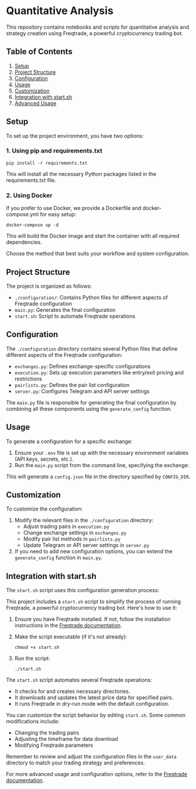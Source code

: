 # Quantitative Analysis

This repository contains notebooks and scripts for quantitative analysis and strategy creation using Freqtrade, a powerful cryptocurrency trading bot.

## Table of Contents

1. [Setup](#setup)
2. [Project Structure](#project-structure)
3. [Configuration](#configuration)
4. [Usage](#usage)
5. [Customization](#customization)
6. [Integration with start.sh](#integration-with-startsh)
7. [Advanced Usage](#advanced-usage)

## Setup

To set up the project environment, you have two options:

### 1. Using pip and requirements.txt

```
pip install -r requirements.txt
```

This will install all the necessary Python packages listed in the requirements.txt file.

### 2. Using Docker

If you prefer to use Docker, we provide a Dockerfile and docker-compose.yml for easy setup:

```
docker-compose up -d
```

This will build the Docker image and start the container with all required dependencies.

Choose the method that best suits your workflow and system configuration.

## Project Structure

The project is organized as follows:

- `./configuration/`: Contains Python files for different aspects of Freqtrade configuration
- `main.py`: Generates the final configuration
- `start.sh`: Script to automate Freqtrade operations

## Configuration

The `./configuration` directory contains several Python files that define different aspects of the Freqtrade configuration:

- `exchanges.py`: Defines exchange-specific configurations
- `execution.py`: Sets up execution parameters like entry/exit pricing and restrictions
- `pairlists.py`: Defines the pair list configuration
- `server.py`: Configures Telegram and API server settings

The `main.py` file is responsible for generating the final configuration by combining all these components using the `generate_config` function.

## Usage

To generate a configuration for a specific exchange:

1. Ensure your `.env` file is set up with the necessary environment variables (API keys, secrets, etc.).
2. Run the `main.py` script from the command line, specifying the exchange:

This will generate a `config.json` file in the directory specified by `CONFIG_DIR`.

## Customization

To customize the configuration:

1. Modify the relevant files in the `./configuration` directory:
   - Adjust trading pairs in `execution.py`
   - Change exchange settings in `exchanges.py`
   - Modify pair list methods in `pairlists.py`
   - Update Telegram or API server settings in `server.py`
2. If you need to add new configuration options, you can extend the `generate_config` function in `main.py`.

## Integration with start.sh

The `start.sh` script uses this configuration generation process:

This project includes a `start.sh` script to simplify the process of running Freqtrade, a powerful cryptocurrency trading bot. Here's how to use it:

1. Ensure you have Freqtrade installed. If not, follow the installation instructions in the [Freqtrade documentation](https://www.freqtrade.io/en/stable/installation/).

2. Make the script executable (if it's not already):
   ```
   chmod +x start.sh
   ```

3. Run the script:
   ```
   ./start.sh
   ```

The `start.sh` script automates several Freqtrade operations:

- It checks for and creates necessary directories.
- It downloads and updates the latest price data for specified pairs.
- It runs Freqtrade in dry-run mode with the default configuration.

You can customize the script behavior by editing `start.sh`. Some common modifications include:

- Changing the trading pairs
- Adjusting the timeframe for data download
- Modifying Freqtrade parameters

Remember to review and adjust the configuration files in the `user_data` directory to match your trading strategy and preferences.

For more advanced usage and configuration options, refer to the [Freqtrade documentation](https://www.freqtrade.io/en/stable/).



